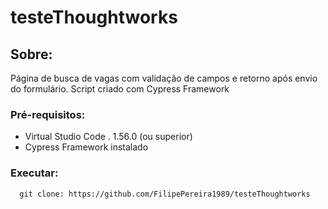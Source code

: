 # testeThoughtworks

## Sobre:

Página de busca de vagas com validação de campos e retorno após envio do formulário. Script criado com Cypress Framework

### Pré-requisitos:
- Virtual Studio Code . 1.56.0 (ou superior)
- Cypress Framework instalado

### Executar:

```
  git clone: https://github.com/FilipePereira1989/testeThoughtworks
  
  ```
